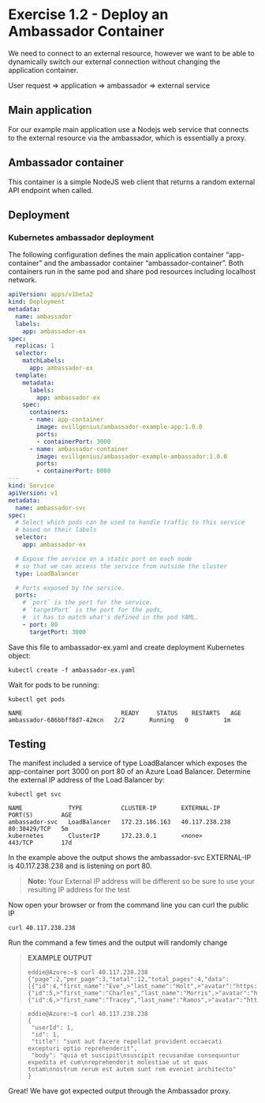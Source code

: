 # Exercise 1.2 - Deploy an Ambassador Container

We need to connect to an external resource, however we want to be able to
dynamically switch our external connection without changing the application
container.

User request => application => ambassador => external service

## Main application
For our example main application use a Nodejs web service that connects to the external resource via the ambassador, which is essentially a proxy. 
## Ambassador container 
This container is a simple NodeJS web client that returns a random external API endpoint when called.
## Deployment
### Kubernetes ambassador deployment
The following configuration defines the main application container “app-container” and the ambassador container “ambassador-container”. Both containers run in the same pod and share pod resources including localhost network. 

```yaml
apiVersion: apps/v1beta2
kind: Deployment
metadata:
  name: ambassador
  labels:
    app: ambassador-ex
spec:
  replicas: 1
  selector:
    matchLabels:
      app: ambassador-ex
  template:
    metadata:
      labels:
        app: ambassador-ex
    spec:
      containers:
      - name: app-container
        image: evillgenius/ambassador-example-app:1.0.0
        ports:
        - containerPort: 3000
      - name: ambassador-container
        image: evillgenius/ambassador-example-ambassador:1.0.0          
        ports:
        - containerPort: 8080
---
kind: Service
apiVersion: v1
metadata:
  name: ambassador-svc
spec:
  # Select which pods can be used to handle traffic to this service
  # based on their labels
  selector:
    app: ambassador-ex

  # Expose the service on a static port on each node
  # so that we can access the service from outside the cluster
  type: LoadBalancer

  # Ports exposed by the service.
  ports:
    # `port` is the port for the service.
    # `targetPort` is the port for the pods,
    #  it has to match what's defined in the pod YAML.
    - port: 80
      targetPort: 3000
```


Save this file to ambassador-ex.yaml and create deployment Kubernetes object:

```
kubectl create -f ambassador-ex.yaml
```

Wait for pods to be running:
```console
kubectl get pods

NAME                            READY     STATUS    RESTARTS   AGE
ambassador-686bbff8d7-42mcn   2/2       Running   0          1m
```
## Testing
The manifest included a service of type LoadBalancer which exposes the app-container port 3000 on port 80 of an Azure Load Balancer. Determine the external IP address of the Load Balancer by:

```console
kubectl get svc

NAME             TYPE           CLUSTER-IP       EXTERNAL-IP      PORT(S)        AGE
ambassador-svc   LoadBalancer   172.23.186.163   40.117.238.238   80:30429/TCP   5m
kubernetes       ClusterIP      172.23.0.1       <none>           443/TCP        17d
```
In the example above the output shows the ambassador-svc EXTERNAL-IP is 40.117.238.238 and is listening on port 80. 
>**Note:** Your External IP address will be different so be sure to use your resulting IP address for the test

Now open your browser or from the command line you can curl the public IP

```console
curl 40.117.238.238
```

Run the command a few times and the output will randomly change

>**EXAMPLE OUTPUT**
>
>```
>eddie@Azure:~$ curl 40.117.238.238
>{"page":2,"per_page":3,"total":12,"total_pages":4,"data":[{"id":4,"first_name":"Eve",>"last_name":"Holt",>"avatar":"https://s3.amazonaws.com/uifaces/faces/twitter/marcoramires/128.jpg"},{"id":5,>"first_name":"Charles","last_name":"Morris",>"avatar":"https://s3.amazonaws.com/uifaces/faces/twitter/stephenmoon/128.jpg"},{"id":6,>"first_name":"Tracey","last_name":"Ramos",>"avatar":"https://s3.amazonaws.com/uifaces/faces/twitter/bigmancho/128.jpg"}]}

>```
>eddie@Azure:~$ curl 40.117.238.238
>{
>  "userId": 1,
>  "id": 1,
>  "title": "sunt aut facere repellat provident occaecati excepturi optio reprehenderit",
>  "body": "quia et suscipit\nsuscipit recusandae consequuntur expedita et cum\nreprehenderit molestiae ut ut quas totam\nnostrum rerum est autem sunt rem eveniet architecto"
>}

Great! We have got expected output through the Ambassador proxy.